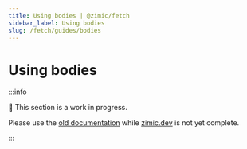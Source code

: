 ```yaml
---
title: Using bodies | @zimic/fetch
sidebar_label: Using bodies
slug: /fetch/guides/bodies
---
```


# Using bodies

:::info

🚧 This section is a work in progress.

Please use the [old documentation](https://github.com/zimicjs/zimic/wiki) while [zimic.dev](/) is not yet complete.

:::
